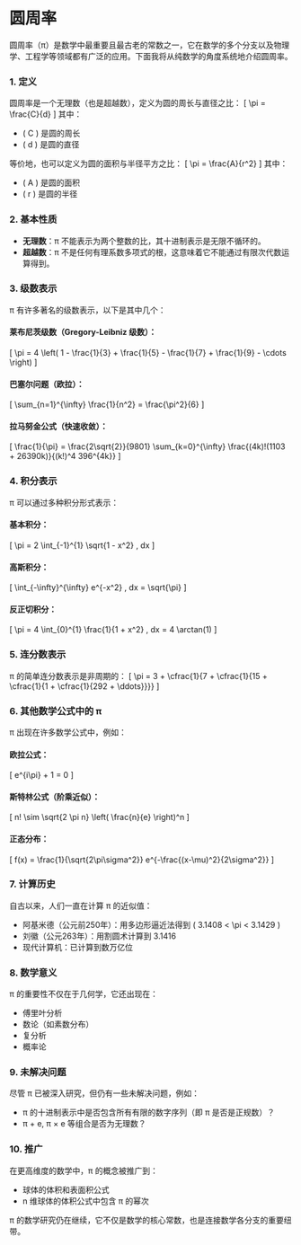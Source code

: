 # 圆周率

圆周率（π）是数学中最重要且最古老的常数之一，它在数学的多个分支以及物理学、工程学等领域都有广泛的应用。下面我将从纯数学的角度系统地介绍圆周率。

### 1. 定义
圆周率是一个无理数（也是超越数），定义为圆的周长与直径之比：
\[ \pi = \frac{C}{d} \]
其中：
- \( C \) 是圆的周长
- \( d \) 是圆的直径

等价地，也可以定义为圆的面积与半径平方之比：
\[ \pi = \frac{A}{r^2} \]
其中：
- \( A \) 是圆的面积
- \( r \) 是圆的半径

### 2. 基本性质
- **无理数**：π 不能表示为两个整数的比，其十进制表示是无限不循环的。
- **超越数**：π 不是任何有理系数多项式的根，这意味着它不能通过有限次代数运算得到。

### 3. 级数表示
π 有许多著名的级数表示，以下是其中几个：

#### 莱布尼茨级数（Gregory-Leibniz 级数）：
\[ \pi = 4 \left( 1 - \frac{1}{3} + \frac{1}{5} - \frac{1}{7} + \frac{1}{9} - \cdots \right) \]

#### 巴塞尔问题（欧拉）：
\[ \sum_{n=1}^{\infty} \frac{1}{n^2} = \frac{\pi^2}{6} \]

#### 拉马努金公式（快速收敛）：
\[ \frac{1}{\pi} = \frac{2\sqrt{2}}{9801} \sum_{k=0}^{\infty} \frac{(4k)!(1103 + 26390k)}{(k!)^4 396^{4k}} \]

### 4. 积分表示
π 可以通过多种积分形式表示：

#### 基本积分：
\[ \pi = 2 \int_{-1}^{1} \sqrt{1 - x^2} \, dx \]

#### 高斯积分：
\[ \int_{-\infty}^{\infty} e^{-x^2} \, dx = \sqrt{\pi} \]

#### 反正切积分：
\[ \pi = 4 \int_{0}^{1} \frac{1}{1 + x^2} \, dx = 4 \arctan(1) \]

### 5. 连分数表示
π 的简单连分数表示是非周期的：
\[ \pi = 3 + \cfrac{1}{7 + \cfrac{1}{15 + \cfrac{1}{1 + \cfrac{1}{292 + \ddots}}}} \]

### 6. 其他数学公式中的 π
π 出现在许多数学公式中，例如：

#### 欧拉公式：
\[ e^{i\pi} + 1 = 0 \]

#### 斯特林公式（阶乘近似）：
\[ n! \sim \sqrt{2 \pi n} \left( \frac{n}{e} \right)^n \]

#### 正态分布：
\[ f(x) = \frac{1}{\sqrt{2\pi\sigma^2}} e^{-\frac{(x-\mu)^2}{2\sigma^2}} \]

### 7. 计算历史
自古以来，人们一直在计算 π 的近似值：
- 阿基米德（公元前250年）：用多边形逼近法得到 \( 3.1408 < \pi < 3.1429 \)
- 刘徽（公元263年）：用割圆术计算到 3.1416
- 现代计算机：已计算到数万亿位

### 8. 数学意义
π 的重要性不仅在于几何学，它还出现在：
- 傅里叶分析
- 数论（如素数分布）
- 复分析
- 概率论

### 9. 未解决问题
尽管 π 已被深入研究，但仍有一些未解决问题，例如：
- π 的十进制表示中是否包含所有有限的数字序列（即 π 是否是正规数）？
- π + e, π × e 等组合是否为无理数？

### 10. 推广
在更高维度的数学中，π 的概念被推广到：
- 球体的体积和表面积公式
- n 维球体的体积公式中包含 π 的幂次

π 的数学研究仍在继续，它不仅是数学的核心常数，也是连接数学各分支的重要纽带。